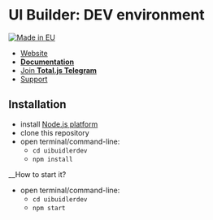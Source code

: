 # UI Builder: DEV environment

[![Made in EU](https://cdn.componentator.com/eu-small.png)](https://european-union.europa.eu/)

- [Website](https://www.totaljs.com/designer/)
- [__Documentation__](https://docs.totaljs.com/uibuilder/)
- [Join __Total.js Telegram__](https://t.me/totalplatform)
- [Support](https://www.totaljs.com/support/)

## Installation

- install [Node.js platform](https://nodejs.org/en/)
- clone this repository
- open terminal/command-line:
	- `cd uibuidlerdev`
	- `npm install`

__How to start it?

- open terminal/command-line:
	- `cd uibuidlerdev`
	- `npm start`
